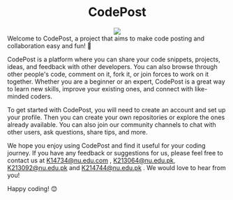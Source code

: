 <h1 align="center"> CodePost </h1> 
<div align="center">
<img src="https://user-images.githubusercontent.com/104616632/226247441-802af750-e878-463c-a06c-1f4175b0581f.png">  
 </div> 
Welcome to CodePost, a project that aims to make code posting and collaboration easy and fun! 🎉   
<p></p>  
CodePost is a platform where you can share your code snippets, projects, ideas, and feedback with other developers. You can also browse through other people's code, comment on it, fork it, or join forces to work on it together. Whether you are a beginner or an expert, CodePost is a great way to learn new skills, improve your existing ones, and connect with like-minded coders. 
  
To get started with CodePost, you will need to create an account and set up your profile. Then you can create your own repositories or explore the ones already available. You can also join our community channels to chat with other users, ask questions, share tips, and more.  
  
We hope you enjoy using CodePost and find it useful for your coding journey. If you have any feedback or suggestions for us, please feel free to contact us at K14734@nu.edu.com , K213064@nu.edu.pk, K213092@nu.edu.pk and K214744@nu.edu.pk . We would love to hear from you!  
  
Happy coding! 😊
